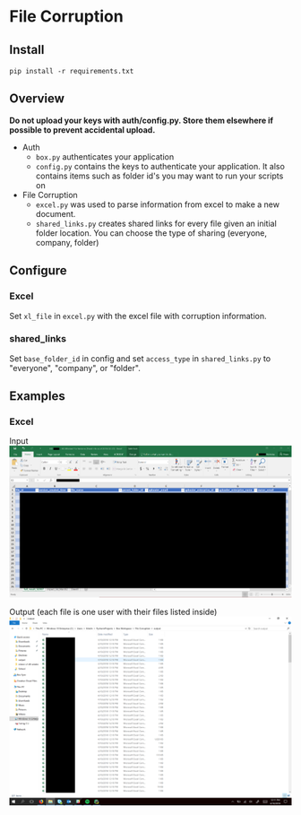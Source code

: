 # File Corruption

## Install
```
pip install -r requirements.txt
```

## Overview

**Do not upload your keys with auth/config.py. Store them elsewhere if possible to prevent accidental upload.**

* Auth
    * `box.py` authenticates your application
    * `config.py` contains the keys to authenticate your application. It also contains items such as folder id's you may want to run your scripts on
* File Corruption
    * `excel.py` was used to parse information from excel to make a new document.
    * `shared_links.py` creates shared links for every file given an initial folder location. You can choose the type of sharing (everyone, company, folder)
    
## Configure
### Excel
Set `xl_file` in `excel.py` with the excel file with corruption information.
### shared_links
Set `base_folder_id` in config and set `access_type` in `shared_links.py` to "everyone", "company", or "folder".

## Examples
### Excel
Input
![ExcelSheet.PNG](img/ExcelSheetFixed.PNG)

Output (each file is one user with their files listed inside)
![output.PNG](img/outputFixed.PNG)